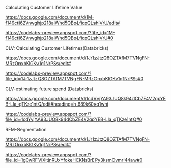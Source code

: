 Calculating Customer Lifetime Value

https://docs.google.com/document/d/1M-f149cti62Vnwghjp218aIWhd5QBpLfiqpQLshiVrU/edit#

https://codelabs-preview.appspot.com/?file_id=1M-f149cti62Vnwghjp218aIWhd5QBpLfiqpQLshiVrU#0

CLV: Calculating Customer Lifetimes(Databricks)

https://docs.google.com/document/d/1Jr1zJtzQ8OZTAfM7TVNgFN-MRzOnxbKlGKv1q1NrPSs/edit#

https://codelabs-preview.appspot.com/?file_id=1Jr1zJtzQ8OZTAfM7TVNgFN-MRzOnxbKlGKv1q1NrPSs#0

CLV-estimating future spend (Databricks)

https://docs.google.com/document/d/1cdYvjYA93JUQ8k94dCbZE4V2qpYEB-Lla_qTKze1ntQ/edit#heading=h.689k60xq1whi

https://codelabs-preview.appspot.com/?file_id=1cdYvjYA93JUQ8k94dCbZE4V2qpYEB-Lla_qTKze1ntQ#0

RFM-Segmentation

https://docs.google.com/document/d/1Jr1zJtzQ8OZTAfM7TVNgFN-MRzOnxbKlGKv1q1NrPSs/edit#

https://codelabs-preview.appspot.com/?file_id=1gCwRFVIXitjnRUxYfokeHEKNsBrEPy3ksmOvmrI44aw#0





